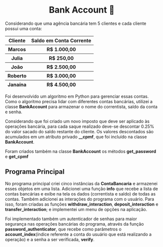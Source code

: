 <h1 align=center>Bank Account 💸</h1>
<p text-align=justify>Considerando que uma agência bancária tem 5 clientes e cada cliente possui uma conta:</p>
<table align=center>
  <thead>
    <tr>
      <th>Cliente</th>
      <th>Saldo em Conta Corrente</th>
    </tr>
    <tr>
      <th>Marcos</th>
      <th>R$ 1.000,00</th>
    </tr>
    <tr>
      <th>Julia</th>
      <th>R$ 250,00</th>
    </tr>
    <tr>
      <th>João</th>
      <th>R$ 2.500,00</th>
    </tr>
    <tr>
      <th>Roberto</th>
      <th>R$ 3.000,00</th>
    </tr>
    <tr>
      <th>Janaína</th>
      <th>R$ 4.500,00</th>
    </tr>
  </thead>
</table>

<p text-align=justify>Foi desenvolvido um algoritmo em Python para gerenciar essas contas. Como o algoritmo precisa lidar com diferentes contas bancárias, utilizei a classe <strong>BankAccount</strong> para
armazenar o nome do correntista, saldo da conta e senha.</p>

<p text-align=justify>Considerando que foi criado um novo imposto que deve ser aplicado às operações bancária, para cada saque realizado deve-se descontar 0.25% do valor sacado do saldo restante do cliente. Os valores descontados são acumulados em um atributo privado <strong>__cpmf</strong>, que foi incluído na classe <strong>BankAccount</strong>.</p>

<p text-align=justify>Foram criados também na classe <strong>BankAccount</strong> os métodos <strong>get_password</strong> e <strong>get_cpmf</strong></p>

<h2>Programa Principal</h2>
<p text-align=justify>No programa principal criei cinco instâncias da <strong>ContaBancaria</strong> e armazenei esses objetos em uma lista.
Adicionei uma função <strong>info</strong> que recebe a lista de contas bancárias e exibe na tela os dados
(correntista e saldo) de todas as contas.
Também adicionei as interações do programa com o usuário. Para isso, foram criadas as funções
<strong>withdraw_interaction</strong>, <strong>deposit_interaction</strong> e  <strong>transfer_interaction</strong>; e implementei um menu de opções na aplicação.</p>

<p text-align=justify>Foi implementado também um autenticador de senhas para maior segurança nas operações bancárias do programa, através da função <strong>password_authenticator</strong>, que recebe como parâmetros o <strong>account_index</strong>(índice referente a conta do usuário que está realizando a operação) e a senha a ser verificada, <strong>verify</strong>.</p>
